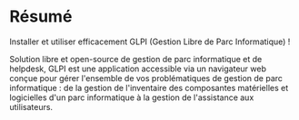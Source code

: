 Résumé
======

Installer et utiliser efficacement GLPI (Gestion Libre de Parc
Informatique) !

Solution libre et open-source de gestion de parc informatique et de
helpdesk, GLPI est une application accessible via un navigateur web
conçue pour gérer l\'ensemble de vos problématiques de gestion de parc
informatique : de la gestion de l\'inventaire des composantes matérielles
et logicielles d\'un parc informatique à la gestion de l\'assistance aux
utilisateurs.
